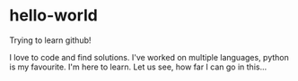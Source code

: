 # hello-world
Trying to learn github!

I love to code and find solutions. I've worked on multiple languages, python is my favourite. I'm here to learn. Let us see, how far I can go in this...
